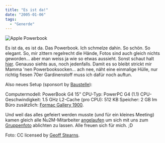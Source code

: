 ```yaml
---
title: "Es ist da!"
date: "2005-01-06"
tags:
  - "Generde"
---
```


![Apple Powerbook](/images/webpropaganda/290064993_3c2e37c555_o.jpg)

Es ist da, es ist da. Das Powerbook. Ich schmelze dahin. So schön. So elegant. So, mir zittern regelrecht die Hände, Fotos sind auch gleich nichts geworden... aber man weiss ja wie so etwas aussieht. Sonst schaut halt [hier](http://www.apple.com/de/powerbook/index15.html). Genauso siehts aus, noch jedenfalls. Damit es so bleibt strickt mir Mamma 'nen Powerbooksocken... ach nee, näht eine einmalige Hülle, nur richtig fiesen 70er Gardinenstoff muss ich dafür noch auftun.

Also neues Setup (sponsort by [Baustelle](http://nu2m.de)):

Computermodell: PowerBook G4 15" CPU-Typ: PowerPC G4 (1.1) CPU-Geschwindigkeit: 1.5 GHz L2-Cache (pro CPU): 512 KB Speicher: 2 GB Im Büro zusätzlich: [Formac Gallery 1900](http://www.formac.com/p_bin/?cid=solutions_displays_gallery1900_01).

Und weil das alles gefeiert werden musste (und für ein kleines Meeting) kamen gleich alle Nu2M-Mitarbeiter [angelaufen](http://lumma.de/eintrag.php?id=1105) um sich mit uns zum [Gruppenfoto](http://ameisendorf.de/index.php?itemid=181) ablichten zu lassen. Alle freuen sich für mich. ;D

Foto: CC licensed by [Geoff Stearns](https://www.flickr.com/photos/tensafefrogs/290064993).

